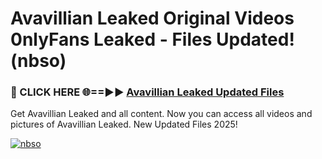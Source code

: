 # Avavillian Leaked Original Videos 0nlyFans Leaked - Files Updated! (nbso)

<h3>🔴 CLICK HERE 🌐==►► <a href="https://tinyurl.com/ms9xzufz" rel="nofollow">Avavillian Leaked Updated Files</a></h3>

Get Avavillian Leaked and all content. Now you can access all videos and pictures of Avavillian Leaked. New Updated Files 2025!

[![nbso](https://i.imgur.com/ppqm5kG.gif)](https://tinyurl.com/ms9xzufz)
